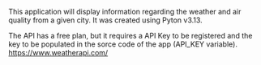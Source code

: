 This application will display information regarding the weather and air quality from a given city. It was created using Pyton v3.13.


The API has a free plan, but it requires a API Key to be registered and the key to be populated in the sorce code of the app (API_KEY variable).
https://www.weatherapi.com/
